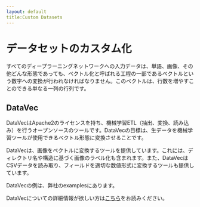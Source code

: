 ```yaml
---
layout: default
title:Custom Datasets
---
```


# データセットのカスタム化 

すべてのディープラーニングネットワークへの入力データは、単語、画像、その他どんな形態であっても、ベクトル化と呼ばれる工程の一部であるベクトルという数字への変換が行われなければなりません。このベクトルは、行数を増やすことのできる単なる一列の行列です。

## DataVec

DataVecはApache2のライセンスを持ち、機械学習ETL（抽出、変換、読み込み）を行うオープンソースのツールです。DataVecの目標は、生データを機械学習ツールが使用できるベクトル形態に変換させることです。

DataVecは、画像をベクトルに変換するツールを提供しています。これには、ディレクトリ名や構造に基づく画像のラベル化も含まれます。また、DataVecはCSVデータを読み取り、フィールドを適切な数値形式に変換するツールも提供しています。 

DataVecの例は、弊社のexamplesにあります。 

DataVecについての詳細情報が欲しい方は[こちら](https://deeplearning4j.org/datavec)をお読みください。

